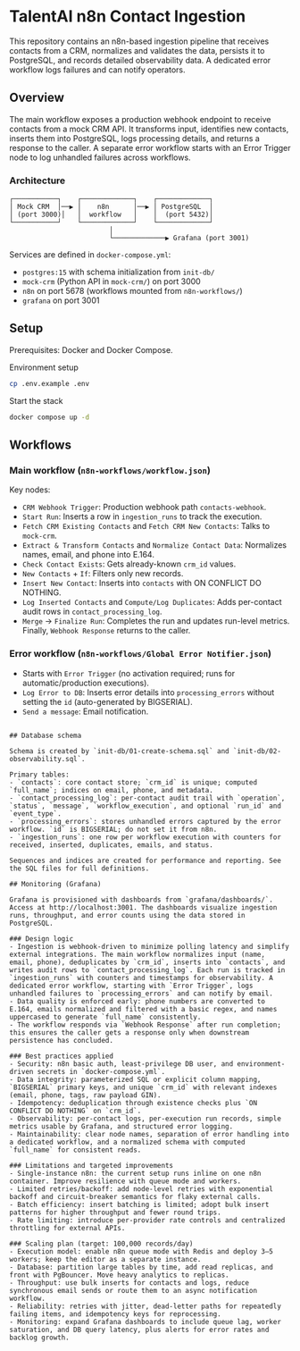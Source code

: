 # TalentAI n8n Contact Ingestion

This repository contains an n8n-based ingestion pipeline that receives contacts from a CRM, normalizes and validates the data, persists it to PostgreSQL, and records detailed observability data. A dedicated error workflow logs failures and can notify operators.

## Overview

The main workflow exposes a production webhook endpoint to receive contacts from a mock CRM API. It transforms input, identifies new contacts, inserts them into PostgreSQL, logs processing details, and returns a response to the caller. A separate error workflow starts with an Error Trigger node to log unhandled failures across workflows.

### Architecture
```
┌───────────┐    ┌─────────────┐    ┌─────────────┐
│ Mock CRM  │──▶ │    n8n      │──▶ │ PostgreSQL  │
│ (port 3000)│   │  workflow   │    │  (port 5432)│
└───────────┘    └─────────────┘    └─────────────┘
                         │
                         └─────────────▶ Grafana (port 3001)
```

Services are defined in `docker-compose.yml`:
- `postgres:15` with schema initialization from `init-db/`
- `mock-crm` (Python API in `mock-crm/`) on port 3000
- `n8n` on port 5678 (workflows mounted from `n8n-workflows/`)
- `grafana` on port 3001

## Setup

Prerequisites: Docker and Docker Compose.

Environment setup
```bash
cp .env.example .env
```

Start the stack
```bash
docker compose up -d
```

## Workflows

### Main workflow (`n8n-workflows/workflow.json`)
Key nodes:
- `CRM Webhook Trigger`: Production webhook path `contacts-webhook`.
- `Start Run`: Inserts a row in `ingestion_runs` to track the execution.
- `Fetch CRM Existing Contacts` and `Fetch CRM New Contacts`: Talks to `mock-crm`.
- `Extract & Transform Contacts` and `Normalize Contact Data`: Normalizes names, email, and phone into E.164.
- `Check Contact Exists`: Gets already-known `crm_id` values.
- `New Contacts` + `If`: Filters only new records.
- `Insert New Contact`: Inserts into `contacts` with ON CONFLICT DO NOTHING.
- `Log Inserted Contacts` and `Compute/Log Duplicates`: Adds per-contact audit rows in `contact_processing_log`.
- `Merge` → `Finalize Run`: Completes the run and updates run-level metrics. Finally, `Webhook Response` returns to the caller.

### Error workflow (`n8n-workflows/Global Error Notifier.json`)
- Starts with `Error Trigger` (no activation required; runs for automatic/production executions).
- `Log Error to DB`: Inserts error details into `processing_errors` without setting the `id` (auto-generated by BIGSERIAL).
- `Send a message`: Email notification.
```

## Database schema

Schema is created by `init-db/01-create-schema.sql` and `init-db/02-observability.sql`.

Primary tables:
- `contacts`: core contact store; `crm_id` is unique; computed `full_name`; indices on email, phone, and metadata.
- `contact_processing_log`: per-contact audit trail with `operation`, `status`, `message`, `workflow_execution`, and optional `run_id` and `event_type`.
- `processing_errors`: stores unhandled errors captured by the error workflow. `id` is BIGSERIAL; do not set it from n8n.
- `ingestion_runs`: one row per workflow execution with counters for received, inserted, duplicates, emails, and status.

Sequences and indices are created for performance and reporting. See the SQL files for full definitions.

## Monitoring (Grafana)

Grafana is provisioned with dashboards from `grafana/dashboards/`. Access at http://localhost:3001. The dashboards visualize ingestion runs, throughput, and error counts using the data stored in PostgreSQL.

### Design logic
- Ingestion is webhook-driven to minimize polling latency and simplify external integrations. The main workflow normalizes input (name, email, phone), deduplicates by `crm_id`, inserts into `contacts`, and writes audit rows to `contact_processing_log`. Each run is tracked in `ingestion_runs` with counters and timestamps for observability. A dedicated error workflow, starting with `Error Trigger`, logs unhandled failures to `processing_errors` and can notify by email.
- Data quality is enforced early: phone numbers are converted to E.164, emails normalized and filtered with a basic regex, and names uppercased to generate `full_name` consistently.
- The workflow responds via `Webhook Response` after run completion; this ensures the caller gets a response only when downstream persistence has concluded.

### Best practices applied
- Security: n8n basic auth, least-privilege DB user, and environment-driven secrets in `docker-compose.yml`.
- Data integrity: parameterized SQL or explicit column mapping, `BIGSERIAL` primary keys, and unique `crm_id` with relevant indexes (email, phone, tags, raw payload GIN).
- Idempotency: deduplication through existence checks plus `ON CONFLICT DO NOTHING` on `crm_id`.
- Observability: per-contact logs, per-execution run records, simple metrics usable by Grafana, and structured error logging.
- Maintainability: clear node names, separation of error handling into a dedicated workflow, and a normalized schema with computed `full_name` for consistent reads.

### Limitations and targeted improvements
- Single-instance n8n: the current setup runs inline on one n8n container. Improve resilience with queue mode and workers.
- Limited retries/backoff: add node-level retries with exponential backoff and circuit-breaker semantics for flaky external calls.
- Batch efficiency: insert batching is limited; adopt bulk insert patterns for higher throughput and fewer round trips.
- Rate limiting: introduce per-provider rate controls and centralized throttling for external APIs.

### Scaling plan (target: 100,000 records/day)
- Execution model: enable n8n queue mode with Redis and deploy 3–5 workers; keep the editor as a separate instance.
- Database: partition large tables by time, add read replicas, and front with PgBouncer. Move heavy analytics to replicas.
- Throughput: use bulk inserts for contacts and logs, reduce synchronous email sends or route them to an async notification workflow.
- Reliability: retries with jitter, dead-letter paths for repeatedly failing items, and idempotency keys for reprocessing.
- Monitoring: expand Grafana dashboards to include queue lag, worker saturation, and DB query latency, plus alerts for error rates and backlog growth.
